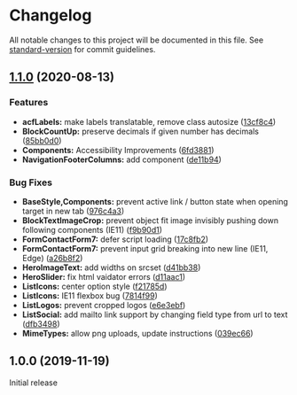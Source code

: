 # Changelog

All notable changes to this project will be documented in this file. See [standard-version](https://github.com/conventional-changelog/standard-version) for commit guidelines.

## [1.1.0](https://github.com/bleech/PremiumComponents/compare/v1.0.0...v1.1.0) (2020-08-13)


### Features

* **acfLabels:** make labels translatable, remove class autosize ([13cf8c4](https://github.com/bleech/PremiumComponents/commit/13cf8c4a328e1808a802b9d5923bd05e9f80ab8d))
* **BlockCountUp:** preserve decimals if given number has decimals ([85bb0d0](https://github.com/bleech/PremiumComponents/commit/85bb0d0712e24b6acf606929a741ecd690e47c75))
* **Components:** Accessibility Improvements ([6fd3881](https://github.com/bleech/PremiumComponents/commit/6fd38812d282231682ac32fa0ceaa75e646df59f))
* **NavigationFooterColumns:** add component ([de11b94](https://github.com/bleech/PremiumComponents/commit/de11b94af980be9c17fb127a73cd3d0d7fd5ac68))


### Bug Fixes

* **BaseStyle,Components:** prevent active link / button state when opening target in new tab ([976c4a3](https://github.com/bleech/PremiumComponents/commit/976c4a3f1040289ba9e6ae31f36e89206943cc0e))
* **BlockTextImageCrop:** prevent object fit image invisibly pushing down following components (IE11) ([f9b90d1](https://github.com/bleech/PremiumComponents/commit/f9b90d1d6e772ae58fc4fb0e4980bc5a01e439dc))
* **FormContactForm7:** defer script loading ([17c8fb2](https://github.com/bleech/PremiumComponents/commit/17c8fb2ca4e4f9dbfcaf1664db0edc9ca42c319d))
* **FormContactForm7:** prevent input grid breaking into new line (IE11, Edge) ([a26b8f2](https://github.com/bleech/PremiumComponents/commit/a26b8f2f24dcace8dbed0b5b891c501e6c507e86))
* **HeroImageText:** add widths on srcset ([d41bb38](https://github.com/bleech/PremiumComponents/commit/d41bb3830ee04a1ce8f2486e55c1893fede089fb))
* **HeroSlider:** fix html vaidator errors ([d11aac1](https://github.com/bleech/PremiumComponents/commit/d11aac145f4f75d265311b2775cf188f1437a2b3))
* **ListIcons:** center option style ([f21785d](https://github.com/bleech/PremiumComponents/commit/f21785d3a72747e30f57dd31a575fb2e38cd4dd2))
* **ListIcons:** IE11 flexbox bug ([7814f99](https://github.com/bleech/PremiumComponents/commit/7814f998e34b5a9831c9f2b9cdc305c36101fcc4))
* **ListLogos:** prevent cropped logos ([e6e3ebf](https://github.com/bleech/PremiumComponents/commit/e6e3ebf6625c773f268705e96d4efeed8b7bfdd6))
* **ListSocial:** add mailto link support by changing field type from url to text ([dfb3498](https://github.com/bleech/PremiumComponents/commit/dfb3498c9d1e53708b3af2a636772cfe4a0f43de))
* **MimeTypes:** allow png uploads, update instructions ([039ec66](https://github.com/bleech/PremiumComponents/commit/039ec66c74f2da97f753640d079c50c3e070703b))

## 1.0.0 (2019-11-19)

Initial release
